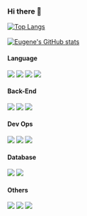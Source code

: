 ### Hi there 👋

[![Top Langs](https://github-readme-stats.vercel.app/api/top-langs/?username=dev-whoan&layout=compact&theme=tokyonight)](https://github.com/dev-whoan/github-readme-stats)
<br/><br/>
[![Eugene's GitHub stats](https://github-readme-stats.vercel.app/api?username=dev-whoan&theme=tokyonight)](https://github.com/dev-whoan/github-readme-stats)

<h4>Language</h4>
<div>
  <img src="https://img.shields.io/badge/Java-D7873C?style=for-the-badge&logo=Java&logoColor=white">
  <img src="https://img.shields.io/badge/Typescript-yellow?style=for-the-badge&logo=Typescript&logoColor=white">
  <img src="https://img.shields.io/badge/Javascript-339933?style=for-the-badge&logo=Node.js&logoColor=white">
  <img src="https://img.shields.io/badge/C++-orange?style=for-the-badge&logo=c%2B%2B&logoColor=white">
</div>

<h4>Back-End</h4>
<div>
  <img src="https://img.shields.io/badge/NestJS-lightgray?style=for-the-badge&logo=NestJS&logoColor=red">
  <img src="https://img.shields.io/badge/Node.js-339933?style=for-the-badge&logo=Node.js&logoColor=white">
  <img src="https://img.shields.io/badge/Servlet-D7873C?style=for-the-badge&logo=JSP&logoColor=white">
</div>

<h4>Dev Ops</h4>
<div>
  <img src="https://img.shields.io/badge/kubernetes-%23326ce5.svg?style=for-the-badge&logo=kubernetes&logoColor=white">
  <img src="https://img.shields.io/badge/-Docker-007396?style=for-the-badge&logo=Docker">
  <img src="https://img.shields.io/badge/-Jenkins-D24939?style=for-the-badge&logo=jenkins&logoColor=white">
</div>

<h4>Database</h4>
<div>
  <img src="https://img.shields.io/badge/MariaDB-003545?style=for-the-badge&logo=mariadb&logoColor=white">
  <img src="https://img.shields.io/badge/MongoDB-%234ea94b.svg?style=for-the-badge&logo=mongodb&logoColor=white">
</div>

<h4>Others</h4>
<div>
  <img src="https://img.shields.io/badge/Ubuntu-E95420?style=for-the-badge&logo=ubuntu&logoColor=white">
  <img src="https://img.shields.io/badge/cent%20os-002260?style=for-the-badge&logo=centos&logoColor=F0F0F0">
  <img src="https://img.shields.io/badge/Blockchain-2F3134?style=for-the-badge">
</div>

<!--
**dev-whoan/dev-whoan** is a ✨ _special_ ✨ repository because its `README.md` (this file) appears on your GitHub profile.

Here are some ideas to get you started:

- 🔭 I’m currently working on ...
- 🌱 I’m currently learning ...
- 👯 I’m looking to collaborate on ...
- 🤔 I’m looking for help with ...
- 💬 Ask me about ...
- 📫 How to reach me: ...
- 😄 Pronouns: ...
- ⚡ Fun fact: ...
badge list: https://github.com/Ileriayo/markdown-badges
-->
